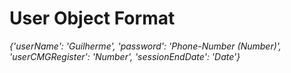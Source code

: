 # User Object Format 
*{'userName': 'Guilherme', 'password': 'Phone-Number (Number)', 'userCMGRegister': 'Number', 'sessionEndDate': 'Date'}*

